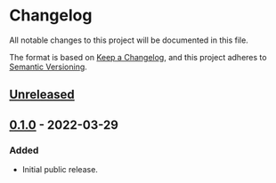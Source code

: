 # Changelog
All notable changes to this project will be documented in this file.

The format is based on [Keep a Changelog](https://keepachangelog.com/en/1.0.0/),
and this project adheres to [Semantic Versioning](https://semver.org/spec/v2.0.0.html).

## [Unreleased]

## [0.1.0] - 2022-03-29

### Added

- Initial public release.

[Unreleased]: https://github.com/paltherr/zabort/compare/v0.1.0...HEAD
[0.1.0]: https://github.com/paltherr/zabort/releases/tag/v0.1.0
